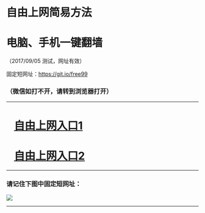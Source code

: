 ﻿# 自由上网简易方法

# 电脑、手机一键翻墙

（2017/09/05 测试，网址有效）

固定短网址：https://git.io/free99

### （微信如打不开，请转到浏览器打开）


***





# &nbsp;&nbsp; <a href="http://ft446624327.fwq-tz1001.xyz/fwqtz01.html?t=090500128945 " target="_blank">自由上网入口1</a>
# &nbsp;&nbsp; <a href="http://ft204112591.fwq-tz1002.xyz/fwqtz02.html?t=09050018226 " target="_blank">自由上网入口2</a>
***

### 请记住下图中固定短网址：

<img src="https://s3-us-west-2.amazonaws.com/fwq-1001/yjfq-20170905okok.png" /> 


***

